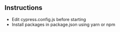 ## Instructions

- Edit cypress.config.js before starting
- Install packages in package.json using yarn or npm
